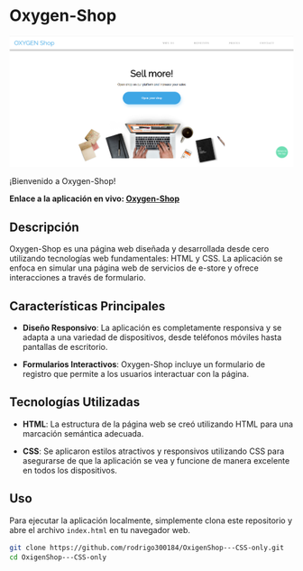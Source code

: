 # Oxygen-Shop

![Vista previa de la aplicación](https://github.com/rodrigo300184/OxygenShop/blob/main/resources/images/Oxygen-Shop.png)

¡Bienvenido a Oxygen-Shop! 

**Enlace a la aplicación en vivo: [Oxygen-Shop](https://rodrigo300184.github.io/OxygenShop/)**

## Descripción

Oxygen-Shop es una página web diseñada y desarrollada desde cero utilizando tecnologías web fundamentales: HTML y CSS. La aplicación se enfoca en simular una página web de servicios de e-store y ofrece interacciones a través de formulario.

## Características Principales

- **Diseño Responsivo**: La aplicación es completamente responsiva y se adapta a una variedad de dispositivos, desde teléfonos móviles hasta pantallas de escritorio.

- **Formularios Interactivos**: Oxygen-Shop incluye un formulario de registro que permite a los usuarios interactuar con la página.

## Tecnologías Utilizadas

- **HTML**: La estructura de la página web se creó utilizando HTML para una marcación semántica adecuada.

- **CSS**: Se aplicaron estilos atractivos y responsivos utilizando CSS para asegurarse de que la aplicación se vea y funcione de manera excelente en todos los dispositivos.

## Uso

Para ejecutar la aplicación localmente, simplemente clona este repositorio y abre el archivo `index.html` en tu navegador web.

```bash
git clone https://github.com/rodrigo300184/OxigenShop---CSS-only.git
cd OxigenShop---CSS-only
